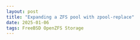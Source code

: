 ```yaml
---
layout: post
title: "Expanding a ZFS pool with zpool-replace"
date: 2025-01-06
tags: FreeBSD OpenZFS Storage
---
```


